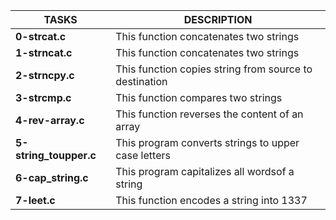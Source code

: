 |**TASKS**		|**DESCRIPTION**						|
|-----------------------|---------------------------------------------------------------|
|**0-strcat.c**		|This function concatenates two strings				|
|**1-strncat.c**	|This function concatenates two strings				|
|**2-strncpy.c**	|This function copies string from source to destination		|
|**3-strcmp.c**		|This function compares two strings				|
|**4-rev-array.c**	|This function reverses the content of an array			|
|**5-string_toupper.c**	|This program converts strings to upper case letters		|
|**6-cap_string.c**	|This program capitalizes all wordsof a string			|
|**7-leet.c**		|This function encodes a string into 1337			|

